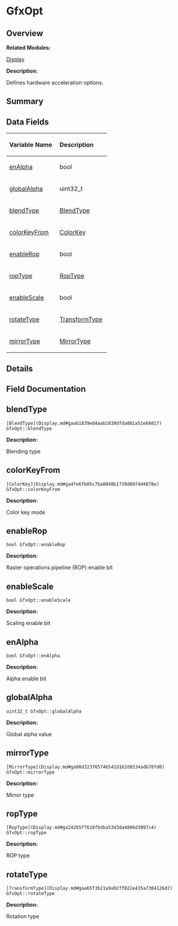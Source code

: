 # GfxOpt<a name="ZH-CN_TOPIC_0000001055678092"></a>

## **Overview**<a name="section1895441788093530"></a>

**Related Modules:**

[Display](Display.md)

**Description:**

Defines hardware acceleration options. 

## **Summary**<a name="section1010225247093530"></a>

## Data Fields<a name="pub-attribs"></a>

<a name="table2038601345093530"></a>
<table><thead align="left"><tr id="row1765065844093530"><th class="cellrowborder" valign="top" width="50%" id="mcps1.1.3.1.1"><p id="p1171800896093530"><a name="p1171800896093530"></a><a name="p1171800896093530"></a>Variable Name</p>
</th>
<th class="cellrowborder" valign="top" width="50%" id="mcps1.1.3.1.2"><p id="p1531428770093530"><a name="p1531428770093530"></a><a name="p1531428770093530"></a>Description</p>
</th>
</tr>
</thead>
<tbody><tr id="row1351137108093530"><td class="cellrowborder" valign="top" width="50%" headers="mcps1.1.3.1.1 "><p id="p2075492150093530"><a name="p2075492150093530"></a><a name="p2075492150093530"></a><a href="GfxOpt.md#a29ec54f7ca3a87aed83c4621979c6c0a">enAlpha</a></p>
</td>
<td class="cellrowborder" valign="top" width="50%" headers="mcps1.1.3.1.2 "><p id="p228099379093530"><a name="p228099379093530"></a><a name="p228099379093530"></a>bool&nbsp;</p>
</td>
</tr>
<tr id="row568477887093530"><td class="cellrowborder" valign="top" width="50%" headers="mcps1.1.3.1.1 "><p id="p352901380093530"><a name="p352901380093530"></a><a name="p352901380093530"></a><a href="GfxOpt.md#a812b71a7c6e8190e17307c726c31fc23">globalAlpha</a></p>
</td>
<td class="cellrowborder" valign="top" width="50%" headers="mcps1.1.3.1.2 "><p id="p2064519418093530"><a name="p2064519418093530"></a><a name="p2064519418093530"></a>uint32_t&nbsp;</p>
</td>
</tr>
<tr id="row1752552511093530"><td class="cellrowborder" valign="top" width="50%" headers="mcps1.1.3.1.1 "><p id="p583791674093530"><a name="p583791674093530"></a><a name="p583791674093530"></a><a href="GfxOpt.md#ae1496544d54cd7a1f065bf8b061c6930">blendType</a></p>
</td>
<td class="cellrowborder" valign="top" width="50%" headers="mcps1.1.3.1.2 "><p id="p1236775845093530"><a name="p1236775845093530"></a><a name="p1236775845093530"></a><a href="Display.md#gaab1839ed4aab1030dfda801a51e68817">BlendType</a>&nbsp;</p>
</td>
</tr>
<tr id="row1605770264093530"><td class="cellrowborder" valign="top" width="50%" headers="mcps1.1.3.1.1 "><p id="p1890989235093530"><a name="p1890989235093530"></a><a name="p1890989235093530"></a><a href="GfxOpt.md#a6258754e9250402e52478d29eb2cf070">colorKeyFrom</a></p>
</td>
<td class="cellrowborder" valign="top" width="50%" headers="mcps1.1.3.1.2 "><p id="p1151729876093530"><a name="p1151729876093530"></a><a name="p1151729876093530"></a><a href="Display.md#ga4fe6fb05c7ba0048b1739d88f4d4878e">ColorKey</a>&nbsp;</p>
</td>
</tr>
<tr id="row865056171093530"><td class="cellrowborder" valign="top" width="50%" headers="mcps1.1.3.1.1 "><p id="p1465771259093530"><a name="p1465771259093530"></a><a name="p1465771259093530"></a><a href="GfxOpt.md#aa370e2a38a91f0762ddb48bdacf996c4">enableRop</a></p>
</td>
<td class="cellrowborder" valign="top" width="50%" headers="mcps1.1.3.1.2 "><p id="p526980568093530"><a name="p526980568093530"></a><a name="p526980568093530"></a>bool&nbsp;</p>
</td>
</tr>
<tr id="row924505173093530"><td class="cellrowborder" valign="top" width="50%" headers="mcps1.1.3.1.1 "><p id="p501439112093530"><a name="p501439112093530"></a><a name="p501439112093530"></a><a href="GfxOpt.md#a171646d484843b2cc5c92cec8742766f">ropType</a></p>
</td>
<td class="cellrowborder" valign="top" width="50%" headers="mcps1.1.3.1.2 "><p id="p1076000090093530"><a name="p1076000090093530"></a><a name="p1076000090093530"></a><a href="Display.md#ga24265f7618fbdba53d3da4806d3097c4">RopType</a>&nbsp;</p>
</td>
</tr>
<tr id="row1763587480093530"><td class="cellrowborder" valign="top" width="50%" headers="mcps1.1.3.1.1 "><p id="p689226934093530"><a name="p689226934093530"></a><a name="p689226934093530"></a><a href="GfxOpt.md#adc64f89952efe8c45ef77f3512190e2d">enableScale</a></p>
</td>
<td class="cellrowborder" valign="top" width="50%" headers="mcps1.1.3.1.2 "><p id="p766625606093530"><a name="p766625606093530"></a><a name="p766625606093530"></a>bool&nbsp;</p>
</td>
</tr>
<tr id="row1741807788093530"><td class="cellrowborder" valign="top" width="50%" headers="mcps1.1.3.1.1 "><p id="p438173882093530"><a name="p438173882093530"></a><a name="p438173882093530"></a><a href="GfxOpt.md#a3cf19bc3feeb0d286f526133cc0e027e">rotateType</a></p>
</td>
<td class="cellrowborder" valign="top" width="50%" headers="mcps1.1.3.1.2 "><p id="p1718758576093530"><a name="p1718758576093530"></a><a name="p1718758576093530"></a><a href="Display.md#gaa65f3b21a9a92ff022e435a7304126d2">TransformType</a>&nbsp;</p>
</td>
</tr>
<tr id="row139040557093530"><td class="cellrowborder" valign="top" width="50%" headers="mcps1.1.3.1.1 "><p id="p367316091093530"><a name="p367316091093530"></a><a name="p367316091093530"></a><a href="GfxOpt.md#a16e6d186004487eda4d78c5f8295cd64">mirrorType</a></p>
</td>
<td class="cellrowborder" valign="top" width="50%" headers="mcps1.1.3.1.2 "><p id="p1261755625093530"><a name="p1261755625093530"></a><a name="p1261755625093530"></a><a href="Display.md#ga08d32376574b541d162d8534adb78fd0">MirrorType</a>&nbsp;</p>
</td>
</tr>
</tbody>
</table>

## **Details**<a name="section955905023093530"></a>

## **Field Documentation**<a name="section1239568709093530"></a>

## blendType<a name="ae1496544d54cd7a1f065bf8b061c6930"></a>

```
[BlendType](Display.md#gaab1839ed4aab1030dfda801a51e68817) GfxOpt::blendType
```

 **Description:**

Blending type 

## colorKeyFrom<a name="a6258754e9250402e52478d29eb2cf070"></a>

```
[ColorKey](Display.md#ga4fe6fb05c7ba0048b1739d88f4d4878e) GfxOpt::colorKeyFrom
```

 **Description:**

Color key mode 

## enableRop<a name="aa370e2a38a91f0762ddb48bdacf996c4"></a>

```
bool GfxOpt::enableRop
```

 **Description:**

Raster operations pipeline \(ROP\) enable bit 

## enableScale<a name="adc64f89952efe8c45ef77f3512190e2d"></a>

```
bool GfxOpt::enableScale
```

 **Description:**

Scaling enable bit 

## enAlpha<a name="a29ec54f7ca3a87aed83c4621979c6c0a"></a>

```
bool GfxOpt::enAlpha
```

 **Description:**

Alpha enable bit 

## globalAlpha<a name="a812b71a7c6e8190e17307c726c31fc23"></a>

```
uint32_t GfxOpt::globalAlpha
```

 **Description:**

Global alpha value 

## mirrorType<a name="a16e6d186004487eda4d78c5f8295cd64"></a>

```
[MirrorType](Display.md#ga08d32376574b541d162d8534adb78fd0) GfxOpt::mirrorType
```

 **Description:**

Mirror type 

## ropType<a name="a171646d484843b2cc5c92cec8742766f"></a>

```
[RopType](Display.md#ga24265f7618fbdba53d3da4806d3097c4) GfxOpt::ropType
```

 **Description:**

ROP type 

## rotateType<a name="a3cf19bc3feeb0d286f526133cc0e027e"></a>

```
[TransformType](Display.md#gaa65f3b21a9a92ff022e435a7304126d2) GfxOpt::rotateType
```

 **Description:**

Rotation type 

